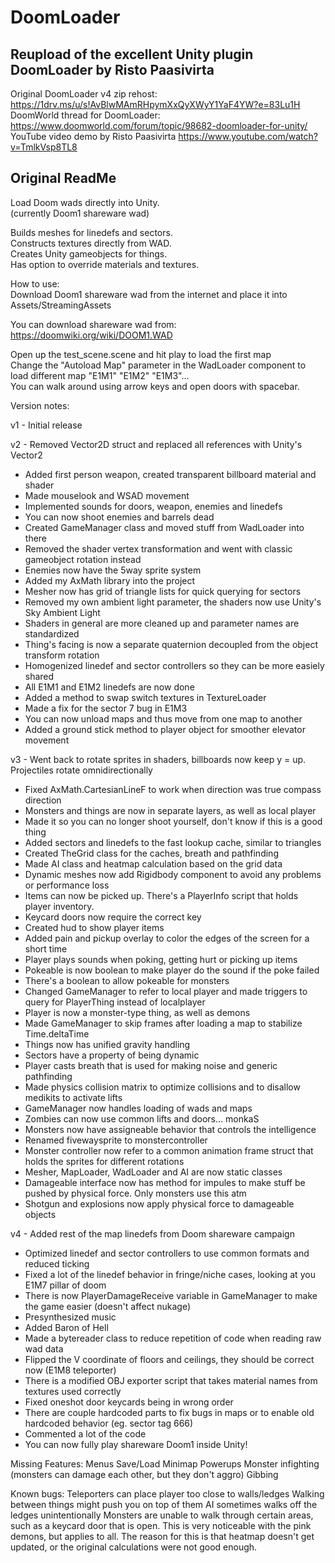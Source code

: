 <h1>DoomLoader</h1>

<h2>Reupload of the excellent Unity plugin DoomLoader by Risto Paasivirta</h2>

Original DoomLoader v4 zip rehost: https://1drv.ms/u/s!AvBlwMAmRHpymXxQyXWyY1YaF4YW?e=83Lu1H  
DoomWorld thread for DoomLoader: https://www.doomworld.com/forum/topic/98682-doomloader-for-unity/  
YouTube video demo by Risto Paasivirta https://www.youtube.com/watch?v=TmlkVsp8TL8 

<h2>Original ReadMe</h2>

Load Doom wads directly into Unity.  
(currently Doom1 shareware wad)  

Builds meshes for linedefs and sectors.  
Constructs textures directly from WAD.  
Creates Unity gameobjects for things.  
Has option to override materials and textures.  

How to use:  
Download Doom1 shareware wad from the internet and place it into Assets/StreamingAssets

You can download shareware wad from:  
https://doomwiki.org/wiki/DOOM1.WAD

Open up the test_scene.scene and hit play to load the first map  
Change the "Autoload Map" parameter in the WadLoader component to load different map "E1M1" "E1M2" "E1M3"...  
You can walk around using arrow keys and open doors with spacebar.


Version notes:

v1 - Initial release

v2 - Removed Vector2D struct and replaced all references with Unity's Vector2
   - Added first person weapon, created transparent billboard material and shader
   - Made mouselook and WSAD movement 
   - Implemented sounds for doors, weapon, enemies and linedefs
   - You can now shoot enemies and barrels dead
   - Created GameManager class and moved stuff from WadLoader into there
   - Removed the shader vertex transformation and went with classic gameobject rotation instead
   - Enemies now have the 5way sprite system
   - Added my AxMath library into the project
   - Mesher now has grid of triangle lists for quick querying for sectors
   - Removed my own ambient light parameter, the shaders now use Unity's Sky Ambient Light
   - Shaders in general are more cleaned up and parameter names are standardized
   - Thing's facing is now a separate quaternion decoupled from the object transform rotation
   - Homogenized linedef and sector controllers so they can be more easiely shared
   - All E1M1 and E1M2 linedefs are now done
   - Added a method to swap switch textures in TextureLoader
   - Made a fix for the sector 7 bug in E1M3
   - You can now unload maps and thus move from one map to another
   - Added a ground stick method to player object for smoother elevator movement

v3 - Went back to rotate sprites in shaders, billboards now keep y = up. Projectiles rotate omnidirectionally
   - Fixed AxMath.CartesianLineF to work when direction was true compass direction
   - Monsters and things are now in separate layers, as well as local player
   - Made it so you can no longer shoot yourself, don't know if this is a good thing
   - Added sectors and linedefs to the fast lookup cache, similar to triangles
   - Created TheGrid class for the caches, breath and pathfinding
   - Made AI class and heatmap calculation based on the grid data
   - Dynamic meshes now add Rigidbody component to avoid any problems or performance loss
   - Items can now be picked up. There's a PlayerInfo script that holds player inventory.
   - Keycard doors now require the correct key
   - Created hud to show player items
   - Added pain and pickup overlay to color the edges of the screen for a short time
   - Player plays sounds when poking, getting hurt or picking up items
   - Pokeable is now boolean to make player do the sound if the poke failed
   - There's a boolean to allow pokeable for monsters
   - Changed GameManager to refer to local player and made triggers to query for PlayerThing instead of localplayer
   - Player is now a monster-type thing, as well as demons
   - Made GameManager to skip frames after loading a map to stabilize Time.deltaTime 
   - Things now has unified gravity handling
   - Sectors have a property of being dynamic
   - Player casts breath that is used for making noise and generic pathfinding
   - Made physics collision matrix to optimize collisions and to disallow medikits to activate lifts
   - GameManager now handles loading of wads and maps
   - Zombies can now use common lifts and doors... monkaS
   - Monsters now have assigneable behavior that controls the intelligence
   - Renamed fivewaysprite to monstercontroller
   - Monster controller now refer to a common animation frame struct that holds the sprites for different rotations
   - Mesher, MapLoader, WadLoader and AI are now static classes
   - Damageable interface now has method for impules to make stuff be pushed by physical force. Only monsters use this atm
   - Shotgun and explosions now apply physical force to damageable objects

v4 - Added rest of the map linedefs from Doom shareware campaign
   - Optimized linedef and sector controllers to use common formats and reduced ticking
   - Fixed a lot of the linedef behavior in fringe/niche cases, looking at you E1M7 pillar of doom
   - There is now PlayerDamageReceive variable in GameManager to make the game easier (doesn't affect nukage)
   - Presynthesized music
   - Added Baron of Hell
   - Made a bytereader class to reduce repetition of code when reading raw wad data
   - Flipped the V coordinate of floors and ceilings, they should be correct now (E1M8 teleporter)
   - There is a modified OBJ exporter script that takes material names from textures used correctly
   - Fixed oneshot door keycards being in wrong order
   - There are couple hardcoded parts to fix bugs in maps or to enable old hardcoded behavior (eg. sector tag 666)
   - Commented a lot of the code
   - You can now fully play shareware Doom1 inside Unity!

   Missing Features:
   Menus
   Save/Load
   Minimap
   Powerups
   Monster infighting (monsters can damage each other, but they don't aggro)
   Gibbing

   Known bugs:
   Teleporters can place player too close to walls/ledges
   Walking between things might push you on top of them
   AI sometimes walks off the ledges unintentionally
   Monsters are unable to walk through certain areas, such as a keycard door that is open. This is very noticeable with the pink demons, but applies to all. The reason for this is that heatmap doesn't get updated, or the original calculations were not good enough.
